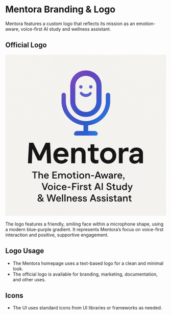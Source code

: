 # Mentora Branding & Logo

Mentora features a custom logo that reflects its mission as an emotion-aware, voice-first AI study and wellness assistant.

## Official Logo

![Mentora Logo](logo.png)

The logo features a friendly, smiling face within a microphone shape, using a modern blue-purple gradient. It represents Mentora’s focus on voice-first interaction and positive, supportive engagement.

## Logo Usage

- The Mentora homepage uses a text-based logo for a clean and minimal look.
- The official logo is available for branding, marketing, documentation, and other uses.

## Icons

- The UI uses standard icons from UI libraries or frameworks as needed.